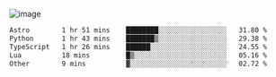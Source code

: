 ![image](https://github-profile-trophy.vercel.app/?username=CMOISDEAD&theme=oldie&row=1&no-frame=true&no-bg=true&margin-w=15&margin-h=15)
<!--START_SECTION:waka-->

```txt
Astro        1 hr 51 mins    ████████░░░░░░░░░░░░░░░░░   31.80 %
Python       1 hr 43 mins    ███████▒░░░░░░░░░░░░░░░░░   29.38 %
TypeScript   1 hr 26 mins    ██████░░░░░░░░░░░░░░░░░░░   24.55 %
Lua          18 mins         █▒░░░░░░░░░░░░░░░░░░░░░░░   05.16 %
Other        9 mins          ▓░░░░░░░░░░░░░░░░░░░░░░░░   02.72 %
```

<!--END_SECTION:waka--> 
